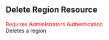 ## Delete Region Resource
<span style="color:red">Requires Administrators Authentication</span>  
Deletes a region
